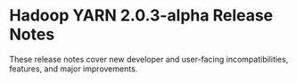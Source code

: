 # Hadoop YARN 2.0.3-alpha Release Notes

These release notes cover new developer and user-facing incompatibilities, features, and major improvements.



